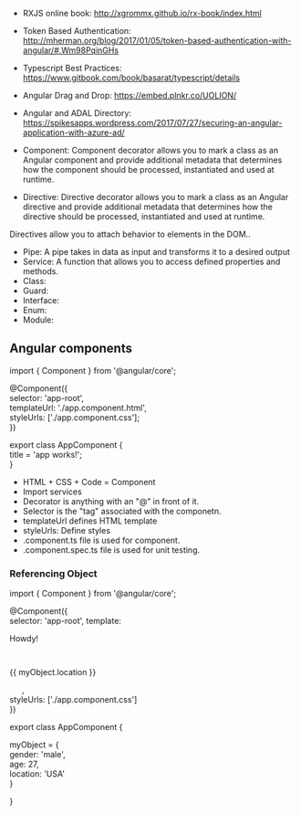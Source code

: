 * RXJS online book: http://xgrommx.github.io/rx-book/index.html
* Token Based Authentication: http://mherman.org/blog/2017/01/05/token-based-authentication-with-angular/#.Wm98PqinGHs
* Typescript Best Practices: https://www.gitbook.com/book/basarat/typescript/details
* Angular Drag and Drop: https://embed.plnkr.co/UOLION/
* Angular and ADAL Directory: https://spikesapps.wordpress.com/2017/07/27/securing-an-angular-application-with-azure-ad/

* Component:
Component decorator allows you to mark a class as an Angular component and provide additional metadata that determines how the component should be processed, instantiated and used at runtime.
* Directive:
Directive decorator allows you to mark a class as an Angular directive and provide additional metadata that determines how the directive should be processed, instantiated and used at runtime.

Directives allow you to attach behavior to elements in the DOM..
* Pipe: 
A pipe takes in data as input and transforms it to a desired output
* Service: A function that allows you to access defined properties and methods.
* Class:
* Guard:
* Interface: 
* Enum:
* Module:

## Angular components

import { Component } from '@angular/core';  

@Component({  
  selector: 'app-root',  
  templateUrl: './app.component.html',  
  styleUrls: ['./app.component.css'];  
}) 
  
export class AppComponent {  
  title = 'app works!';  
}  

* HTML + CSS + Code = Component
* Import services
* Decorator is anything with an "@" in front of it. 
* Selector is the "tag" associated with the componetn.
* templateUrl defines HTML template
* styleUrls: Define styles
* .component.ts file is used for component.
* .component.spec.ts file is used for unit testing.

### Referencing Object

import { Component } from '@angular/core';  

@Component({  
  selector: 'app-root',
  template: `  
  `<p>Howdy!</p>`  
  `<p>{{ myObject.location }}</p>`  
  `,  
  styleUrls: ['./app.component.css']  
})  

export class AppComponent {  

  myObject = {  
    gender: 'male',  
    age: 27,  
    location: 'USA'  
  }  

}
